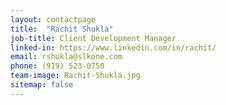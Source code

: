 ```yaml
---
layout: contactpage
title:  "Rachit Shukla"
job-title: Client Development Manager
linked-in: https://www.linkedin.com/in/rachit/
email: rshukla@slkone.com
phone: (919) 523-0750
team-image: Rachit-Shukla.jpg
sitemap: false
---
```

